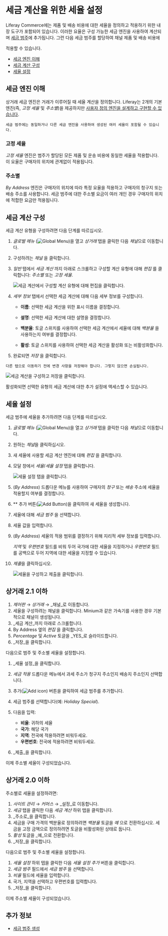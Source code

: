 # 세금 계산을 위한 세율 설정

Liferay Commerce에는 제품 및 배송 비용에 대한 세율을 정의하고 적용하기 위한 내장 도구가 포함되어 있습니다. 이러한 요율은 구성 가능한 세금 엔진을 사용하여 계산되며 [세금 범주](./creating-tax-categories.md)에 추가됩니다. 그런 다음 세금 범주를 할당하여 채널 제품 및 배송 비용에</a>

적용할 수 있습니다.</p> 

* [세금 엔진 이해](#understanding-tax-engines)
* [세금 계산 구성](#configuring-tax-calculations)
* [세율 설정](#setting-tax-rates)



## 세금 엔진 이해

상거래 세금 엔진은 거래가 이루어질 때 세율 계산을 정의합니다. Liferay는 2개의 기본 엔진(즉, *고정 세율* 및 *주소별*)을 제공하지만 [사용자 정의 엔진을 설계하고 구현할 수 있습니다](../../developer-guide/sales/implementing-a-new-tax-engine.md).



```{note}
세금 범주에는 동일하거나 다른 세금 엔진을 사용하여 생성된 여러 세율이 포함될 수 있습니다.
```




### 고정 세율

*고정 세율* 엔진은 범주가 할당된 모든 제품 및 운송 비용에 동일한 세율을 적용합니다. 이 요율은 구매자의 위치에 관계없이 적용됩니다.



### 주소별

*By Address* 엔진은 구매자의 위치에 따라 특정 요율을 적용하고 구매자의 청구지 또는 배송 주소를 사용합니다. 세금 범주에 대한 주소별 요금이 여러 개인 경우 구매자의 위치에 적합한 요금만 적용됩니다.



## 세금 계산 구성

세금 계산 유형을 구성하려면 다음 단계를 따르십시오.

1. *글로벌 메뉴* (![Global Menu](../../images/icon-applications-menu.png))을 열고 *상거래* 탭을 클릭한 다음 *채널*으로 이동합니다.

1. 구성하려는 *채널* 을 클릭합니다.

1. *일반* 탭에서 *세금 계산* 까지 아래로 스크롤하고 구성할 계산 유형에 대해 *편집* 를 클릭합니다: *주소별* 또는 *고정 세율*.
   
   ![세금 계산에서 구성할 계산 유형에 대해 편집을 클릭합니다.](./setting-rates-for-tax-calculations/images/01.png)

1. *세부 정보* 탭에서 선택한 세금 계산에 대해 다음 세부 정보를 구성합니다.

   * **이름**: 선택한 세금 계산을 위한 표시 이름을 결정합니다.

   * **설명**: 선택한 세금 계산에 대한 설명을 결정합니다.

   * **백분율**: 토글 스위치를 사용하여 선택한 세금 계산에서 세율에 대해 *백분율* 을 사용하는지 여부를 결정합니다.

   * **활성**: 토글 스위치를 사용하여 선택한 세금 계산을 활성화 또는 비활성화합니다.

1. 완료되면 *저장* 을 클릭합니다.



```{note}
다른 탭으로 이동하기 전에 변경 사항을 저장해야 합니다. 그렇지 않으면 손실됩니다.
```


![세금 계산을 구성하고 저장을 클릭합니다.](./setting-rates-for-tax-calculations/images/02.png)

활성화되면 선택한 유형의 세금 계산에 대한 추가 설정에 액세스할 수 있습니다.



## 세율 설정

세금 범주에 세율을 추가하려면 다음 단계를 따르십시오.

1. *글로벌 메뉴* (![Global Menu](../../images/icon-applications-menu.png))을 열고 *상거래* 탭을 클릭한 다음 *채널*으로 이동합니다.

1. 원하는 *채널*을 클릭하십시오.

1. 새 세율에 사용할 세금 계산 엔진에 대해 *편집* 을 클릭합니다.

1. 모달 창에서 *세율*/*세율 설정* 탭을 클릭합니다.
   
   ![세율 설정 탭을 클릭합니다.](./setting-rates-for-tax-calculations/images/03.png)

1. (*By Address*) 드롭다운 메뉴를 사용하여 구매자의 *청구* 또는 *배송* 주소에 세율을 적용할지 여부를 결정합니다.

1. ** 추가 버튼(![Add Button](../../images/icon-add.png))을 클릭하여 새 세율을 생성합니다.

1. 세율에 대해 *세금 범주* 을 선택합니다.

1. 세율 값을 입력합니다.

1. (*By Address*) 세율의 적용 범위를 결정하기 위해 지리적 세부 정보를 입력합니다.
   
   *지역* 및 *우편번호* 필드를 비워 두어 국가에 대한 세율을 지정하거나 *우편번호* 필드를 공백으로 두어 지역에 대한 세율을 지정할 수 있습니다.

1. *제출*을 클릭하십시오.
   
   ![세율을 구성하고 제출을 클릭합니다.](./setting-rates-for-tax-calculations/images/04.png)



## 상거래 2.1 이하

1. _제어판_ &rarr; _상거래_ &rarr; _채널_로 이동합니다.
1. 세율을 구성하려는 채널을 클릭합니다. Minium과 같은 가속기를 사용한 경우 기본적으로 채널이 생성됩니다.
1. _세금 계산_까지 아래로 스크롤합니다.
1. By Address 옆의 _편집_ 을 클릭합니다.
1. _Percentage_ 및 _Active_ 토글을 _YES_로 슬라이드합니다.
1. _저장_을 클릭합니다.

다음으로 범주 및 주소별 세율을 설정합니다.

1. _세율 설정_을 클릭합니다.
1. _세금 적용_ 드롭다운 메뉴에서 과세 주소가 청구지 주소인지 배송지 주소인지 선택합니다.
1. 추가(![Add icon](../../images/icon-add.png)) 버튼을 클릭하여 세금 범주를 추가합니다.
1. 세금 범주를 선택합니다(예: _Holiday Special_).
1. 다음을 입력:

    * **비율**: 귀하의 세율
    * **국가**: 해당 국가
    * **지역**: 전국에 적용하려면 비워두세요.
    * **우편번호**: 전국에 적용하려면 비워두세요.

1. _제출_을 클릭합니다.

이제 주소별 세율이 구성되었습니다.



## 상거래 2.0 이하

주소별로 세율을 설정하려면:

1. _사이트 관리_ → _커머스_ → _설정_로 이동합니다.
1. _세금_ 탭을 클릭한 다음 _세금 계산_ 하위 탭을 클릭합니다.
1. _주소로_을 클릭합니다.
1. 세금을 구매 가격의 백분율로 정의하려면 _백분율_ 토글을 _예_ 으로 전환하십시오. 세금을 고정 금액으로 정의하려면 토글을 비활성화된 상태로 둡니다.
1. _활성_ 토글을 _예_으로 전환합니다.
1. _저장_을 클릭합니다.

다음으로 범주 및 주소별 세율을 설정합니다.

1. _세율 설정_ 하위 탭을 클릭한 다음 _세율 설정 추가_ 버튼을 클릭합니다.
1. _세금 범주_ 필드에서 _세금 범주_ 을 선택합니다.
1. _비율_ 필드에 세율을 입력합니다.
1. 국가, 지역을 선택하고 우편번호를 입력합니다.
1. _저장_을 클릭합니다.

이제 주소별 세율이 구성되었습니다.



## 추가 정보

* [세금 범주 생성](../configuring-taxes/creating-tax-categories.md)
